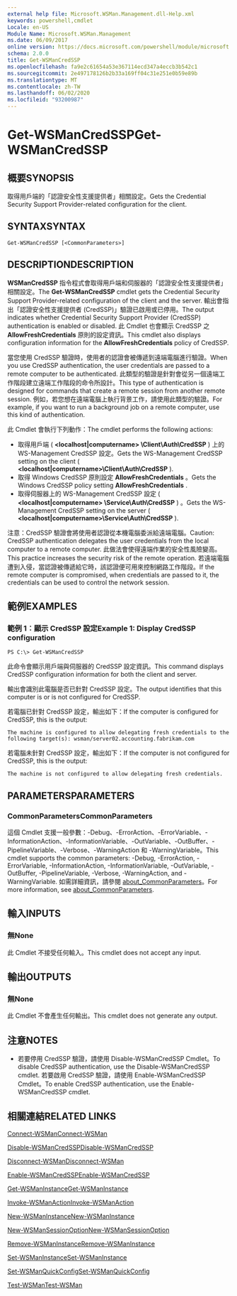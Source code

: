 ```yaml
---
external help file: Microsoft.WSMan.Management.dll-Help.xml
keywords: powershell,cmdlet
Locale: en-US
Module Name: Microsoft.WSMan.Management
ms.date: 06/09/2017
online version: https://docs.microsoft.com/powershell/module/microsoft.wsman.management/get-wsmancredssp?view=powershell-7&WT.mc_id=ps-gethelp
schema: 2.0.0
title: Get-WSManCredSSP
ms.openlocfilehash: fa9e2c61654a53e367114ecd347a4eccb3b542c1
ms.sourcegitcommit: 2e497178126b2b33a169ff04c31e251e0b59e89b
ms.translationtype: MT
ms.contentlocale: zh-TW
ms.lasthandoff: 06/02/2020
ms.locfileid: "93200987"
---
```

# <span data-ttu-id="c9bde-103">Get-WSManCredSSP</span><span class="sxs-lookup"><span data-stu-id="c9bde-103">Get-WSManCredSSP</span></span>

## <span data-ttu-id="c9bde-104">概要</span><span class="sxs-lookup"><span data-stu-id="c9bde-104">SYNOPSIS</span></span>
<span data-ttu-id="c9bde-105">取得用戶端的「認證安全性支援提供者」相關設定。</span><span class="sxs-lookup"><span data-stu-id="c9bde-105">Gets the Credential Security Support Provider-related configuration for the client.</span></span>

## <span data-ttu-id="c9bde-106">SYNTAX</span><span class="sxs-lookup"><span data-stu-id="c9bde-106">SYNTAX</span></span>

```
Get-WSManCredSSP [<CommonParameters>]
```

## <span data-ttu-id="c9bde-107">DESCRIPTION</span><span class="sxs-lookup"><span data-stu-id="c9bde-107">DESCRIPTION</span></span>
<span data-ttu-id="c9bde-108">**WSManCredSSP** 指令程式會取得用戶端和伺服器的「認證安全性支援提供者」相關設定。</span><span class="sxs-lookup"><span data-stu-id="c9bde-108">The **Get-WSManCredSSP** cmdlet gets the Credential Security Support Provider-related configuration of the client and the server.</span></span>
<span data-ttu-id="c9bde-109">輸出會指出「認證安全性支援提供者 (CredSSP)」驗證已啟用或已停用。</span><span class="sxs-lookup"><span data-stu-id="c9bde-109">The output indicates whether Credential Security Support Provider (CredSSP) authentication is enabled or disabled.</span></span>
<span data-ttu-id="c9bde-110">此 Cmdlet 也會顯示 CredSSP 之 **AllowFreshCredentials** 原則的設定資訊。</span><span class="sxs-lookup"><span data-stu-id="c9bde-110">This cmdlet also displays configuration information for the **AllowFreshCredentials** policy of CredSSP.</span></span>

<span data-ttu-id="c9bde-111">當您使用 CredSSP 驗證時，使用者的認證會被傳遞到遠端電腦進行驗證。</span><span class="sxs-lookup"><span data-stu-id="c9bde-111">When you use CredSSP authentication, the user credentials are passed to a remote computer to be authenticated.</span></span>
<span data-ttu-id="c9bde-112">此類型的驗證是針對會從另一個遠端工作階段建立遠端工作階段的命令所設計。</span><span class="sxs-lookup"><span data-stu-id="c9bde-112">This type of authentication is designed for commands that create a remote session from another remote session.</span></span>
<span data-ttu-id="c9bde-113">例如，若您想在遠端電腦上執行背景工作，請使用此類型的驗證。</span><span class="sxs-lookup"><span data-stu-id="c9bde-113">For example, if you want to run a background job on a remote computer, use this kind of authentication.</span></span>

<span data-ttu-id="c9bde-114">此 Cmdlet 會執行下列動作：</span><span class="sxs-lookup"><span data-stu-id="c9bde-114">The cmdlet performs the following actions:</span></span>

- <span data-ttu-id="c9bde-115">取得用戶端 ( **\<localhost|computername\> \Client\Auth\CredSSP** ) 上的 WS-Management CredSSP 設定。</span><span class="sxs-lookup"><span data-stu-id="c9bde-115">Gets the WS-Management CredSSP setting on the client ( **\<localhost|computername\>\Client\Auth\CredSSP** ).</span></span>
- <span data-ttu-id="c9bde-116">取得 Windows CredSSP 原則設定 **AllowFreshCredentials** 。</span><span class="sxs-lookup"><span data-stu-id="c9bde-116">Gets the Windows CredSSP policy setting **AllowFreshCredentials** .</span></span>
- <span data-ttu-id="c9bde-117">取得伺服器上的 WS-Management CredSSP 設定 ( **\<localhost|computername\> \Service\Auth\CredSSP** ) 。</span><span class="sxs-lookup"><span data-stu-id="c9bde-117">Gets the WS-Management CredSSP setting on the server ( **\<localhost|computername\>\Service\Auth\CredSSP** ).</span></span>

<span data-ttu-id="c9bde-118">注意：CredSSP 驗證會將使用者認證從本機電腦委派給遠端電腦。</span><span class="sxs-lookup"><span data-stu-id="c9bde-118">Caution: CredSSP authentication delegates the user credentials from the local computer to a remote computer.</span></span>
<span data-ttu-id="c9bde-119">此做法會使得遠端作業的安全性風險變高。</span><span class="sxs-lookup"><span data-stu-id="c9bde-119">This practice increases the security risk of the remote operation.</span></span>
<span data-ttu-id="c9bde-120">若遠端電腦遭到入侵，當認證被傳遞給它時，該認證便可用來控制網路工作階段。</span><span class="sxs-lookup"><span data-stu-id="c9bde-120">If the remote computer is compromised, when credentials are passed to it, the credentials can be used to control the network session.</span></span>

## <span data-ttu-id="c9bde-121">範例</span><span class="sxs-lookup"><span data-stu-id="c9bde-121">EXAMPLES</span></span>

### <span data-ttu-id="c9bde-122">範例 1︰顯示 CredSSP 設定</span><span class="sxs-lookup"><span data-stu-id="c9bde-122">Example 1: Display CredSSP configuration</span></span>

```
PS C:\> Get-WSManCredSSP
```

<span data-ttu-id="c9bde-123">此命令會顯示用戶端與伺服器的 CredSSP 設定資訊。</span><span class="sxs-lookup"><span data-stu-id="c9bde-123">This command displays CredSSP configuration information for both the client and server.</span></span>

<span data-ttu-id="c9bde-124">輸出會識別此電腦是否已針對 CredSSP 設定。</span><span class="sxs-lookup"><span data-stu-id="c9bde-124">The output identifies that this computer is or is not configured for CredSSP.</span></span>

<span data-ttu-id="c9bde-125">若電腦已針對 CredSSP 設定，輸出如下：</span><span class="sxs-lookup"><span data-stu-id="c9bde-125">If the computer is configured for CredSSP, this is the output:</span></span>

`The machine is configured to allow delegating fresh credentials to the following target(s): wsman/server02.accounting.fabrikam.com`

<span data-ttu-id="c9bde-126">若電腦未針對 CredSSP 設定，輸出如下：</span><span class="sxs-lookup"><span data-stu-id="c9bde-126">If the computer is not configured for CredSSP, this is the output:</span></span>

`The machine is not configured to allow delegating fresh credentials.`

## <span data-ttu-id="c9bde-127">PARAMETERS</span><span class="sxs-lookup"><span data-stu-id="c9bde-127">PARAMETERS</span></span>

### <span data-ttu-id="c9bde-128">CommonParameters</span><span class="sxs-lookup"><span data-stu-id="c9bde-128">CommonParameters</span></span>
<span data-ttu-id="c9bde-129">這個 Cmdlet 支援一般參數：-Debug、-ErrorAction、-ErrorVariable、-InformationAction、-InformationVariable、-OutVariable、-OutBuffer、-PipelineVariable、-Verbose、-WarningAction 和 -WarningVariable。</span><span class="sxs-lookup"><span data-stu-id="c9bde-129">This cmdlet supports the common parameters: -Debug, -ErrorAction, -ErrorVariable, -InformationAction, -InformationVariable, -OutVariable, -OutBuffer, -PipelineVariable, -Verbose, -WarningAction, and -WarningVariable.</span></span> <span data-ttu-id="c9bde-130">如需詳細資訊，請參閱 [about_CommonParameters](https://go.microsoft.com/fwlink/?LinkID=113216)。</span><span class="sxs-lookup"><span data-stu-id="c9bde-130">For more information, see [about_CommonParameters](https://go.microsoft.com/fwlink/?LinkID=113216).</span></span>

## <span data-ttu-id="c9bde-131">輸入</span><span class="sxs-lookup"><span data-stu-id="c9bde-131">INPUTS</span></span>

### <span data-ttu-id="c9bde-132">無</span><span class="sxs-lookup"><span data-stu-id="c9bde-132">None</span></span>
<span data-ttu-id="c9bde-133">此 Cmdlet 不接受任何輸入。</span><span class="sxs-lookup"><span data-stu-id="c9bde-133">This cmdlet does not accept any input.</span></span>

## <span data-ttu-id="c9bde-134">輸出</span><span class="sxs-lookup"><span data-stu-id="c9bde-134">OUTPUTS</span></span>

### <span data-ttu-id="c9bde-135">無</span><span class="sxs-lookup"><span data-stu-id="c9bde-135">None</span></span>
<span data-ttu-id="c9bde-136">此 Cmdlet 不會產生任何輸出。</span><span class="sxs-lookup"><span data-stu-id="c9bde-136">This cmdlet does not generate any output.</span></span>

## <span data-ttu-id="c9bde-137">注意</span><span class="sxs-lookup"><span data-stu-id="c9bde-137">NOTES</span></span>

* <span data-ttu-id="c9bde-138">若要停用 CredSSP 驗證，請使用 Disable-WSManCredSSP Cmdlet。</span><span class="sxs-lookup"><span data-stu-id="c9bde-138">To disable CredSSP authentication, use the Disable-WSManCredSSP cmdlet.</span></span> <span data-ttu-id="c9bde-139">若要啟用 CredSSP 驗證，請使用 Enable-WSManCredSSP Cmdlet。</span><span class="sxs-lookup"><span data-stu-id="c9bde-139">To enable CredSSP authentication, use the Enable-WSManCredSSP cmdlet.</span></span>

## <span data-ttu-id="c9bde-140">相關連結</span><span class="sxs-lookup"><span data-stu-id="c9bde-140">RELATED LINKS</span></span>

[<span data-ttu-id="c9bde-141">Connect-WSMan</span><span class="sxs-lookup"><span data-stu-id="c9bde-141">Connect-WSMan</span></span>](Connect-WSMan.md)

[<span data-ttu-id="c9bde-142">Disable-WSManCredSSP</span><span class="sxs-lookup"><span data-stu-id="c9bde-142">Disable-WSManCredSSP</span></span>](Disable-WSManCredSSP.md)

[<span data-ttu-id="c9bde-143">Disconnect-WSMan</span><span class="sxs-lookup"><span data-stu-id="c9bde-143">Disconnect-WSMan</span></span>](Disconnect-WSMan.md)

[<span data-ttu-id="c9bde-144">Enable-WSManCredSSP</span><span class="sxs-lookup"><span data-stu-id="c9bde-144">Enable-WSManCredSSP</span></span>](Enable-WSManCredSSP.md)

[<span data-ttu-id="c9bde-145">Get-WSManInstance</span><span class="sxs-lookup"><span data-stu-id="c9bde-145">Get-WSManInstance</span></span>](Get-WSManInstance.md)

[<span data-ttu-id="c9bde-146">Invoke-WSManAction</span><span class="sxs-lookup"><span data-stu-id="c9bde-146">Invoke-WSManAction</span></span>](Invoke-WSManAction.md)

[<span data-ttu-id="c9bde-147">New-WSManInstance</span><span class="sxs-lookup"><span data-stu-id="c9bde-147">New-WSManInstance</span></span>](New-WSManInstance.md)

[<span data-ttu-id="c9bde-148">New-WSManSessionOption</span><span class="sxs-lookup"><span data-stu-id="c9bde-148">New-WSManSessionOption</span></span>](New-WSManSessionOption.md)

[<span data-ttu-id="c9bde-149">Remove-WSManInstance</span><span class="sxs-lookup"><span data-stu-id="c9bde-149">Remove-WSManInstance</span></span>](Remove-WSManInstance.md)

[<span data-ttu-id="c9bde-150">Set-WSManInstance</span><span class="sxs-lookup"><span data-stu-id="c9bde-150">Set-WSManInstance</span></span>](Set-WSManInstance.md)

[<span data-ttu-id="c9bde-151">Set-WSManQuickConfig</span><span class="sxs-lookup"><span data-stu-id="c9bde-151">Set-WSManQuickConfig</span></span>](Set-WSManQuickConfig.md)

[<span data-ttu-id="c9bde-152">Test-WSMan</span><span class="sxs-lookup"><span data-stu-id="c9bde-152">Test-WSMan</span></span>](Test-WSMan.md)

